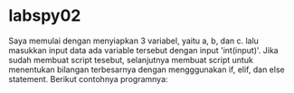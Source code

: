 # labspy02

Saya memulai dengan menyiapkan 3 variabel, yaitu a, b, dan c. lalu masukkan input data ada variable tersebut dengan input 'int(input)'. Jika sudah membuat script tesebut, selanjutnya membuat script untuk menentukan bilangan terbesarnya dengan mengggunakan if, elif, dan else statement. Berikut contohnya programnya:
